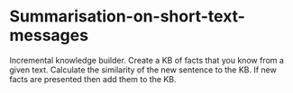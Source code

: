 # Summarisation-on-short-text-messages
Incremental knowledge builder. Create a KB of facts that you know from a given text. Calculate the similarity of the new sentence to the KB. If new facts are presented then add them to the KB.
